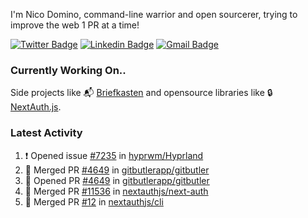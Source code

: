 
I'm Nico Domino, command-line warrior and open sourcerer, trying to improve the web 1 PR at a time!

[![Twitter Badge](https://img.shields.io/badge/-@ndom91-1ca0f1?style=flat-square&labelColor=1ca0f1&logo=twitter&logoColor=white&link=https://twitter.com/ndom91)](https://twitter.com/ndom91) [![Linkedin Badge](https://img.shields.io/badge/-ndom91-blue?style=flat-square&logo=Linkedin&logoColor=white&link=https://www.linkedin.com/in/ndom91/)](https://www.linkedin.com/in/ndom91/) [![Gmail Badge](https://img.shields.io/badge/-yo@ndo.dev-c14438?style=flat-square&logo=mail.ru&logoColor=white&link=mailto:yo@ndo.dev)](mailto:yo@ndo.dev)

### Currently Working On..

Side projects like 📬 [Briefkasten](https://briefkastenhq.com) and opensource libraries like 🔒 [NextAuth.js](https://github.com/nextauthjs/next-auth).

<!--START_SECTION_PROFILE_VIEWS:readme-info-->
<!--END_SECTION_PROFILE_VIEWS:readme-info-->

<!--START_SECTION_DAILY_COMMIT:readme-info-->
<!--END_SECTION_DAILY_COMMIT:readme-info-->

<!--START_SECTION_WEEKLY_COMMIT:readme-info-->
<!--END_SECTION_WEEKLY_COMMIT:readme-info-->

### Latest Activity

<!--START_SECTION:activity-->
1. ❗ Opened issue [#7235](https://github.com/hyprwm/Hyprland/issues/7235) in [hyprwm/Hyprland](https://github.com/hyprwm/Hyprland)
2. 🎉 Merged PR [#4649](https://github.com/gitbutlerapp/gitbutler/pull/4649) in [gitbutlerapp/gitbutler](https://github.com/gitbutlerapp/gitbutler)
3. 💪 Opened PR [#4649](https://github.com/gitbutlerapp/gitbutler/pull/4649) in [gitbutlerapp/gitbutler](https://github.com/gitbutlerapp/gitbutler)
4. 🎉 Merged PR [#11536](https://github.com/nextauthjs/next-auth/pull/11536) in [nextauthjs/next-auth](https://github.com/nextauthjs/next-auth)
5. 🎉 Merged PR [#12](https://github.com/nextauthjs/cli/pull/12) in [nextauthjs/cli](https://github.com/nextauthjs/cli)
<!--END_SECTION:activity-->
